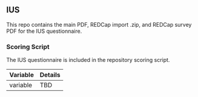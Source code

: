 ## IUS

This repo contains the main PDF, REDCap import .zip, and REDCap survey PDF for the IUS questionnaire.


### Scoring Script
The IUS questionnaire is included in the repository scoring script.

| Variable | Details |
| :--  | :--  |
| variable | TBD |